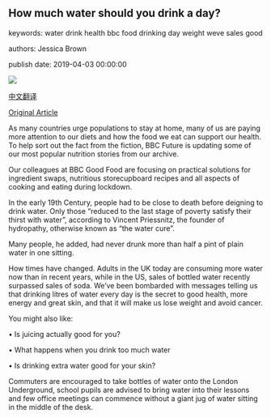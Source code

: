 ## How much water should you drink a day?

keywords: water drink health bbc food drinking day weight weve sales good

authors: Jessica Brown

publish date: 2019-04-03 00:00:00

![](https://ichef.bbci.co.uk/wwfeatures/live/624_351/images/live/p0/75/dr/p075drvq.jpg)

[中文翻译](How%20much%20water%20should%20you%20drink%20a%20day%3F_zh.md)

[Original Article](https://www.bbc.com/future/article/20190403-how-much-water-should-you-drink-a-day)

As many countries urge populations to stay at home, many of us are paying more attention to our diets and how the food we eat can support our health. To help sort out the fact from the fiction, BBC Future is updating some of our most popular nutrition stories from our archive.

Our colleagues at BBC Good Food are focusing on practical solutions for ingredient swaps, nutritious storecupboard recipes and all aspects of cooking and eating during lockdown.

In the early 19th Century, people had to be close to death before deigning to drink water. Only those “reduced to the last stage of poverty satisfy their thirst with water”, according to Vincent Priessnitz, the founder of hydropathy, otherwise known as “the water cure”.

Many people, he added, had never drunk more than half a pint of plain water in one sitting.

How times have changed. Adults in the UK today are consuming more water now than in recent years, while in the US, sales of bottled water recently surpassed sales of soda. We’ve been bombarded with messages telling us that drinking litres of water every day is the secret to good health, more energy and great skin, and that it will make us lose weight and avoid cancer.

You might also like:

• Is juicing actually good for you?

• What happens when you drink too much water

• Is drinking extra water good for your skin?

Commuters are encouraged to take bottles of water onto the London Underground, school pupils are advised to bring water into their lessons and few office meetings can commence without a giant jug of water sitting in the middle of the desk.